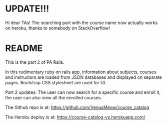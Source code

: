 # UPDATE!!!
Hi dear TAs! The searching part with the course name now actually works on heroku, thanks to somebody on StackOverflow!

# README

This is the part 2 of PA Rails.

In this rudimentary ruby on rails app, information about subjects, courses and instructors are loaded from JSON databases and displayed on separate pages. Bootstrap CSS stylesheet are used for UI.

Part 2 updates: The user can now search for a specific course and enroll it, the user can also view all the enrolled courses.

The Github repo is at:
https://github.com/VenusMeow/course_catalog

The Heroku deploy is at:
https://course-catalog-vs.herokuapp.com/
